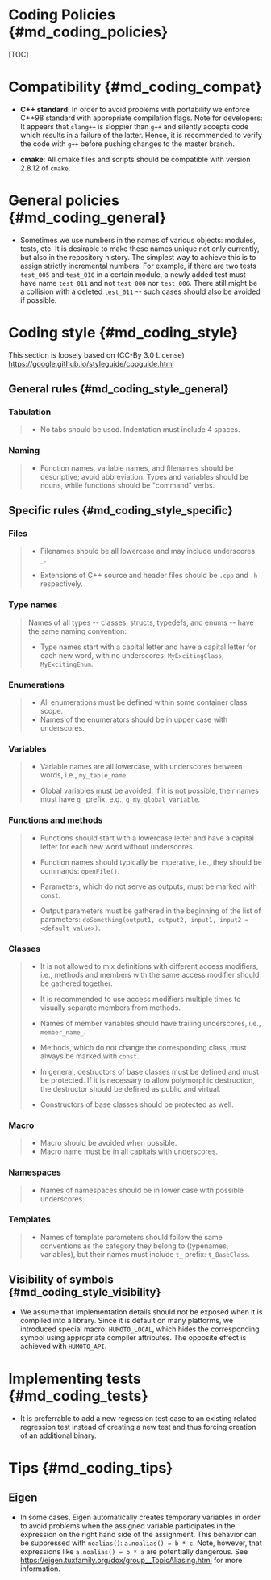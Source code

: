 Coding Policies     {#md_coding_policies}
===============

[TOC]


Compatibility       {#md_coding_compat}
=============

* **C++ standard**: In order to avoid problems with portability we enforce
  C++98 standard with appropriate compilation flags. Note for developers: It
  appears that `clang++` is sloppier than `g++` and silently accepts code which
  results in a failure of the latter. Hence, it is recommended to verify the
  code with `g++` before pushing changes to the master branch.

* **cmake**: All cmake files and scripts should be compatible with version
  2.8.12 of `cmake`.



General policies    {#md_coding_general}
================

* Sometimes we use numbers in the names of various objects: modules, tests,
  etc. It is desirable to make these names unique not only currently,
  but also in the repository history. The simplest way to achieve this is to
  assign strictly incremental numbers. For example, if there are two tests
  `test_005` and `test_010` in a certain module, a newly added test must have
  name `test_011` and not `test_000` nor `test_006`. There still might be a
  collision with a deleted `test_011` -- such cases should also be avoided if
  possible.



Coding style        {#md_coding_style}
============
This section is loosely based on (CC-By 3.0 License)
https://google.github.io/styleguide/cppguide.html


General rules       {#md_coding_style_general}
-------------

### Tabulation

> * No tabs should be used. Indentation must include 4 spaces.


### Naming

> * Function names, variable names, and filenames should be descriptive; avoid
>   abbreviation. Types and variables should be nouns, while functions should
>   be "command" verbs.



Specific rules      {#md_coding_style_specific}
--------------

### Files

> * Filenames should be all lowercase and may include underscores `_`.
>
> * Extensions of C++ source and header files should be `.cpp` and `.h`
>   respectively.



### Type names

> Names of all types -- classes, structs, typedefs, and enums -- have the same
> naming convention:
>
> * Type names start with a capital letter and have a capital letter for each new
>   word, with no underscores: `MyExcitingClass`, `MyExcitingEnum`.



### Enumerations

> * All enumerations must be defined within some container class scope.
> * Names of the enumerators should be in upper case with underscores.



### Variables

> * Variable names are all lowercase, with underscores between words, i.e.,
>   `my_table_name`.
>
> * Global variables must be avoided. If it is not possible, their names must
>   have `g_` prefix, e.g., `g_my_global_variable`.



### Functions and methods

> * Functions should start with a lowercase letter and have a capital letter for
>   each new word without underscores.
>
> * Function names should typically be imperative, i.e., they should be commands:
>   `openFile()`.
>
> * Parameters, which do not serve as outputs, must be marked with `const`.
>
> * Output parameters must be gathered in the beginning of the list of
>   parameters:
>   `doSomething(output1, output2, input1, input2 = <default_value>)`.



### Classes

> * It is not allowed to mix definitions with different access modifiers, i.e.,
>   methods and members with the same access modifier should be gathered
>   together.
>
> * It is recommended to use access modifiers multiple times to visually separate
>   members from methods.
>
> * Names of member variables should have trailing underscores, i.e.,
>   `member_name_`.
>
> * Methods, which do not change the corresponding class, must always be marked
>   with `const`.
>
> * In general, destructors of base classes must be defined and must be
>   protected. If it is necessary to allow polymorphic destruction, the
>   destructor should be defined as public and virtual.
>
> * Constructors of base classes should be protected as well.



### Macro

> * Macro should be avoided when possible.
> * Macro name must be in all capitals with underscores.



### Namespaces

> * Names of namespaces should be in lower case with possible underscores.



### Templates

> * Names of template parameters should follow the same conventions as the
>   category they belong to (typenames, variables), but their names must include
>   `t_` prefix: `t_BaseClass`.



Visibility of symbols   {#md_coding_style_visibility}
---------------------

* We assume that implementation details should not be exposed when it is
  compiled into a library. Since it is default on many platforms, we introduced
  special macro: `HUMOTO_LOCAL`, which hides the corresponding symbol using
  appropriate compiler attributes. The opposite effect is achieved with
  `HUMOTO_API`.



Implementing tests      {#md_coding_tests}
==================
* It is preferrable to add a new regression test case to an existing related
  regression test instead of creating a new test and thus forcing creation of
  an additional binary.



Tips        {#md_coding_tips}
====

## Eigen

* In some cases, Eigen automatically creates temporary variables in order to
  avoid problems when the assigned variable participates in the expression on
  the right hand side of the assignment. This behavior can be suppressed with
  `noalias()`: `a.noalias() = b * c`. Note, however, that expressions like
  `a.noalias() = b * a` are potentially dangerous.
  See https://eigen.tuxfamily.org/dox/group__TopicAliasing.html for more
  information.
